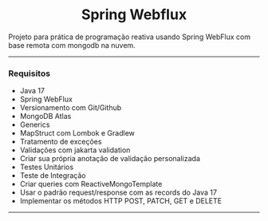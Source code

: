
<h1 align="center"> Spring Webflux</h1>
Projeto para prática de programação reativa usando Spring WebFlux com base remota com mongodb na nuvem.

---
### Requisitos

- Java 17
- Spring WebFlux
- Versionamento com Git/Github
- MongoDB Atlas
- Generics
- MapStruct com Lombok e Gradlew
- Tratamento de exceções
- Validações com jakarta validation
- Criar sua própria anotação de validação personalizada
- Testes Unitários
- Teste de Integração
- Criar queries com ReactiveMongoTemplate
- Usar o padrão request/response com as records do Java 17
- Implementar os métodos HTTP POST, PATCH, GET e DELETE

---